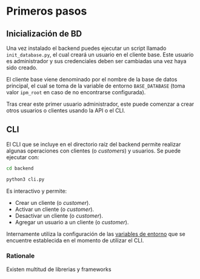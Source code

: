 # Primeros pasos

## Inicialización de BD

Una vez instalado el backend puedes ejecutar un script llamado `init_database.py`, el cual creará un usuario en el cliente base. Este usuario es administrador y sus credenciales deben ser cambiadas una vez haya sido creado.

El cliente base viene denominado por el nombre de la base de datos principal, el cual se toma de la variable de entorno `BASE_DATABASE` (toma valor `ipm_root` en caso de no encontrarse configurada).

Tras crear este primer usuario administrador, este puede comenzar a crear otros usuarios o clientes usando la API o el CLI.



## CLI

El CLI que se incluye en el directorio raíz del backend permite realizar algunas operaciones con clientes (o *customers*) y usuarios. Se puede ejecutar con:

```bash
cd backend

python3 cli.py
```

Es interactivo y permite:

- Crear un cliente (o *customer*).
- Activar un cliente (o *customer*).
- Desactivar un cliente (o *customer*).
- Agregar un usuario a un cliente (o *customer*).

Internamente utiliza la configuración de las [variables de entorno](env-vars.md) que se encuentre establecida en el momento de utilizar el CLI.



### Rationale

Existen multitud de librerias y frameworks 